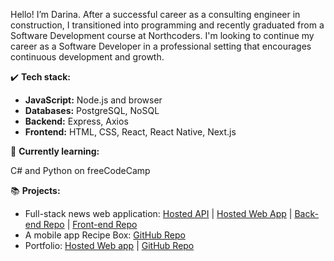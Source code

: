 Hello! I’m Darina. After a successful career as a consulting engineer in construction, I transitioned into programming and recently graduated from a Software Development course at Northcoders.  I'm looking to continue my career as a Software Developer in a professional setting that encourages continuous development and growth.

✔️ **Tech stack:**
- **JavaScript:** Node.js and browser
- **Databases:** PostgreSQL, NoSQL
- **Backend:** Express, Axios
- **Frontend:** HTML, CSS, React, React Native, Next.js


🌱 **Currently learning:**

C# and Python on freeCodeCamp


📚 **Projects:**
- Full-stack news web application: [Hosted API](https://nc-news-jx1u.onrender.com) | [Hosted Web App](https://nc-news12.netlify.app/) | [Back-end Repo](https://github.com/darinaJur/nc-news) | [Front-end Repo](https://github.com/darinaJur/fe-nc-news)
- A mobile app Recipe Box: [GitHub Repo](https://github.com/bitbybit-nc/RecipeBox)
- Portfolio: [Hosted Web app](https://darina.dev/) | [GitHub Repo](https://github.com/darinaJur/portfolio)



<!---
darinaJur/darinaJur is a ✨ special ✨ repository because its `README.md` (this file) appears on your GitHub profile.
You can click the Preview link to take a look at your changes.
--->
